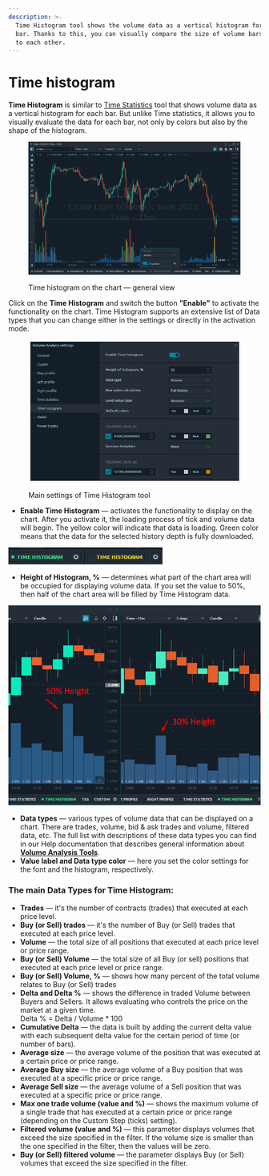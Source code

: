 ```yaml
---
description: >-
  Time Histogram tool shows the volume data as a vertical histogram for each
  bar. Thanks to this, you can visually compare the size of volume bars relative
  to each other.
---
```


# Time histogram

**Time Histogram** is similar to [Time Statistics](https://help.quantower.com/analytics-panels/chart/volume-analysis-tools/time-statistics) tool that shows volume data as a vertical histogram for each bar. But unlike Time statistics, it allows you to visually evaluate the data for each bar, not only by colors but also by the shape of the histogram.

<figure><img src="../../../.gitbook/assets/Time Histogram.png" alt=""><figcaption><p>Time histogram on the chart — general view</p></figcaption></figure>

Click on the **Time Histogram** and switch the button **"Enable"** to activate the functionality on the chart. Time Histogram supports an extensive list of Data types that you can change either in the settings or directly in the activation mode.

<figure><img src="../../../.gitbook/assets/image (11) (1).png" alt=""><figcaption><p>Main settings of Time Histogram tool</p></figcaption></figure>

* **Enable Time Histogram** — activates the functionality to display on the chart. After you activate it, the loading process of tick and volume data will begin. The yellow color will indicate that data is loading. Green color means that the data for the selected history depth is fully downloaded.

![Loaded data (green color); data is loading (yellow color)](../../../.gitbook/assets/time-histogram-loading-data.gif)

* **Height of Histogram, %** — determines what part of the chart area will be occupied for displaying volume data. If you set the value to 50%, then half of the chart area will be filled by Time Histogram data.

![Set the height of time histogram (%) that will fill the chart area](../../../.gitbook/assets/height-of-time-histogram.png)

* **Data types** — various types of volume data that can be displayed on a chart. There are trades, volume, bid & ask trades and volume, filtered data, etc. The full list with descriptions of these data types you can find in our Help documentation that describes general information about [**Volume Analysis Tools**](https://help.quantower.com/analytics-panels/chart/volume-analysis-tools).
* **Value label and Data type color** — here you set the color settings for the font and the histogram, respectively.

### The main Data Types for Time Histogram:

* **Trades** — it's the number of contracts (trades) that executed at each price level.
* **Buy (or Sell) trades** — it's the number of Buy (or Sell) trades that executed at each price level.
* **Volume** — the total size of all positions that executed at each price level or price range.
* **Buy (or Sell) Volume** — the total size of all Buy (or sell) positions that executed at each price level or price range.
* **Buy (or Sell) Volume, %** — shows how many percent of the total volume relates to Buy (or Sell) trades
* **Delta and Delta %** — shows the difference in traded Volume between Buyers and Sellers. It allows evaluating who controls the price on the market at a given time. \
  Delta % = Delta / Volume \* 100
* **Cumulative Delta** — the data is built by adding the current delta value with each subsequent delta value for the certain period of time (or number of bars).&#x20;
* **Average size** — the average volume of the position that was executed at a certain price or price range.
* **Average Buy size** — the average volume of a Buy position that was executed at a specific price or price range.
* **Average Sell size** — the average volume of a Sell position that was executed at a specific price or price range.
* **Max one trade volume (value and %)** — shows the maximum volume of a single trade that has executed at a certain price or price range (depending on the Custom Step (ticks) setting).
* **Filtered volume (value and %)** — this parameter displays volumes that exceed the size specified in the filter. If the volume size is smaller than the one specified in the filter, then the values will be zero.
* **Buy (or Sell) filtered volume** — the parameter displays Buy (or Sell) volumes that exceed the size specified in the filter.
